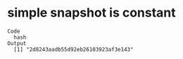 # simple snapshot is constant

    Code
      hash
    Output
      [1] "2d8243aadb55d92eb26103923af3e143"

